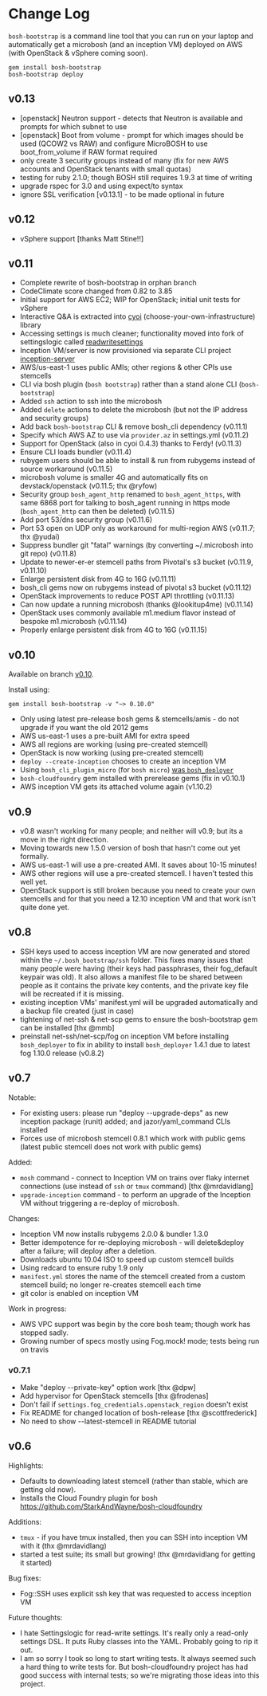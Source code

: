 Change Log
==========

`bosh-bootstrap` is a command line tool that you can run on your laptop and automatically get a microbosh (and an inception VM) deployed on AWS (with OpenStack & vSphere coming soon).

```
gem install bosh-bootstrap
bosh-bootstrap deploy
```

v0.13
-----

- [openstack] Neutron support - detects that Neutron is available and prompts for which subnet to use
- [openstack] Boot from volume - prompt for which images should be used (QCOW2 vs RAW) and configure MicroBOSH to use boot_from_volume if RAW format required
- only create 3 security groups instead of many (fix for new AWS accounts and OpenStack tenants with small quotas)
- testing for ruby 2.1.0; though BOSH still requires 1.9.3 at time of writing
- upgrade rspec for 3.0 and using expect/to syntax
- ignore SSL verification [v0.13.1] - to be made optional in future

v0.12
-----

- vSphere support [thanks Matt Stine!!]

v0.11
-----

- Complete rewrite of bosh-bootstrap in orphan branch
- CodeClimate score changed from 0.82 to 3.85
- Initial support for AWS EC2; WIP for OpenStack; initial unit tests for vSphere
- Interactive Q&A is extracted into [cyoi](https://github.com/drnic/cyoi) (choose-your-own-infrastructure) library
- Accessing settings is much cleaner; functionality moved into fork of settingslogic called [readwritesettings](https://github.com/drnic/readwritesettings)
- Inception VM/server is now provisioned via separate CLI project [inception-server](https://github.com/drnic/inception-server)
- AWS/us-east-1 uses public AMIs; other regions & other CPIs use stemcells
- CLI via bosh plugin (`bosh bootstrap`) rather than a stand alone CLI (`bosh-bootstrap`)
- Added `ssh` action to ssh into the microbosh
- Added `delete` actions to delete the microbosh (but not the IP address and security groups)
- Add back `bosh-bootstrap` CLI & remove bosh_cli dependency (v0.11.1)
- Specify which AWS AZ to use via `provider.az` in settings.yml (v0.11.2)
- Support for OpenStack (also in cyoi 0.4.3) thanks to Ferdy! (v0.11.3)
- Ensure CLI loads bundler (v0.11.4)
- rubygem users should be able to install & run from rubygems instead of source workaround (v0.11.5)
- microbosh volume is smaller 4G and automatically fits on devstack/openstack (v0.11.5; thx @ryfow)
- Security group `bosh_agent_http` renamed to `bosh_agent_https`, with same 6868 port for talking to bosh_agent running in https mode (`bosh_agent_http` can then be deleted) (v0.11.5)
- Add port 53/dns security group (v0.11.6)
- Port 53 open on UDP only as workaround for multi-region AWS (v0.11.7; thx @yudai)
- Suppress bundler git "fatal" warnings (by converting ~/.microbosh into git repo) (v0.11.8)
- Update to newer-er-er stemcell paths from Pivotal's s3 bucket (v0.11.9, v0.11.10)
- Enlarge persistent disk from 4G to 16G (v0.11.11)
- bosh_cli gems now on rubygems instead of pivotal s3 bucket (v0.11.12)
- OpenStack improvements to reduce POST API throttling (v0.11.13)
- Can now update a running microbosh (thanks @lookitup4me) (v0.11.14)
- OpenStack uses commonly available m1.medium flavor instead of bespoke m1.microbosh (v0.11.14)
- Properly enlarge persistent disk from 4G to 16G (v0.11.15)

v0.10
-----

Available on branch [v0.10](https://github.com/StarkAndWayne/bosh-bootstrap/tree/v0.10).

Install using:

```
gem install bosh-bootstrap -v "~> 0.10.0"
```

- Only using latest pre-release bosh gems & stemcells/amis - do not upgrade if you want the old 2012 gems
- AWS us-east-1 uses a pre-built AMI for extra speed
- AWS all regions are working (using pre-created stemcell)
- OpenStack is now working (using pre-created stemcell)
- `deploy --create-inception` chooses to create an inception VM
- Using `bosh_cli_plugin_micro` (for `bosh micro`) [was `bosh_deployer`](v1.10.1)
- `bosh-cloudfoundry` gem installed with prerelease gems (fix in v0.10.1)
- AWS inception VM gets its attached volume again (v1.10.2)

v0.9
----

- v0.8 wasn't working for many people; and neither will v0.9; but its a move in the right direction.
- Moving towards new 1.5.0 version of bosh that hasn't come out yet formally.
- AWS us-east-1 will use a pre-created AMI. It saves about 10-15 minutes!
- AWS other regions will use a pre-created stemcell. I haven't tested this well yet.
- OpenStack support is still broken because you need to create your own stemcells and for that you need a 12.10 inception VM and that work isn't quite done yet.

v0.8
----

- SSH keys used to access inception VM are now generated and stored within the `~/.bosh_bootstrap/ssh` folder. This fixes many issues that many people were having (their keys had passphrases, their fog_default keypair was old). It also allows a manifest file to be shared between people as it contains the private key contents, and the private key file will be recreated if it is missing.
- existing inception VMs' manifest.yml will be upgraded automatically and a backup file created (just in case)
- tightening of net-ssh & net-scp gems to ensure the bosh-bootstrap gem can be installed [thx @mmb]
- preinstall net-ssh/net-scp/fog on inception VM before installing `bosh_deployer` to fix in ability to install `bosh_deployer` 1.4.1 due to latest fog 1.10.0 release (v0.8.2)

v0.7
----

Notable:

- For existing users: please run "deploy --upgrade-deps" as new inception package (runit) added; and jazor/yaml_command CLIs installed
- Forces use of microbosh stemcell 0.8.1 which work with public gems (latest public stemcell does not work with public gems)

Added:

- `mosh` command - connect to Inception VM on trains over flaky internet connections (use instead of `ssh` or `tmux` command) [thx @mrdavidlang]
- `upgrade-inception` command - to perform an upgrade of the Inception VM without triggering a re-deploy of microbosh.

Changes:

- Inception VM now installs rubygems 2.0.0 & bundler 1.3.0
- Better idempotence for re-deploying microbosh - will delete&deploy after a failure; will deploy after a deletion.
- Downloads ubuntu 10.04 ISO to speed up custom stemcell builds
- Using redcard to ensure ruby 1.9 only
- `manifest.yml` stores the name of the stemcell created from a custom stemcell build; no longer re-creates stemcell each time
- git color is enabled on inception VM

Work in progress:

- AWS VPC support was begin by the core bosh team; though work has stopped sadly.
- Growing number of specs mostly using Fog.mock! mode; tests being run on travis

### v0.7.1

- Make "deploy --private-key" option work [thx @dpw]
- Add hypervisor for OpenStack stemcells [thx @frodenas]
- Don't fail if `settings.fog_credentials.openstack_region` doesn't exist
- Fix README for changed location of bosh-release [thx @scottfrederick]
- No need to show --latest-stemcell in README tutorial

v0.6
----

Highlights:

- Defaults to downloading latest stemcell (rather than stable, which are getting old now).
- Installs the Cloud Foundry plugin for bosh https://github.com/StarkAndWayne/bosh-cloudfoundry

Additions:

- `tmux` - if you have tmux installed, then you can SSH into inception VM with it (thx @mrdavidlang)
- started a test suite; its small but growing! (thx @mrdavidlang for getting it started)

Bug fixes:

- Fog::SSH uses explicit ssh key that was requested to access inception VM

Future thoughts:

- I hate Settingslogic for read-write settings. It's really only a read-only settings DSL. It puts Ruby classes into the YAML. Probably going to rip it out.
- I am so sorry I took so long to start writing tests. It always seemed such a hard thing to write tests for. But bosh-cloudfoundry project has had good success with internal tests; so we're migrating those ideas into this project.
